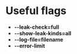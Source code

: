 # Useful flags

- **--leak-check=full**
- **--show-leak-kinds=all**
- **--log-file=filename**
- **--error-limit**
